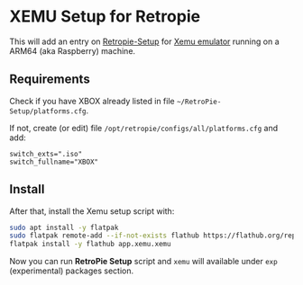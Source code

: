 # XEMU Setup for Retropie

This will add an entry on [Retropie-Setup](https://github.com/RetroPie/RetroPie-Setup) for [Xemu emulator](https://github.com/xemu-project/xemu) running on a ARM64 (aka Raspberry) machine.

## Requirements

Check if you have XBOX already listed in file `~/RetroPie-Setup/platforms.cfg`.

If not, create (or edit) file `/opt/retropie/configs/all/platforms.cfg` and add:

```
switch_exts=".iso"
switch_fullname="XBOX"
```

## Install

After that, install the Xemu setup script with:

```bash
sudo apt install -y flatpak
sudo flatpak remote-add --if-not-exists flathub https://flathub.org/repo/flathub.flatpakrepo
flatpak install -y flathub app.xemu.xemu
```

Now you can run **RetroPie Setup** script and `xemu` will available under `exp` (experimental) packages section.

